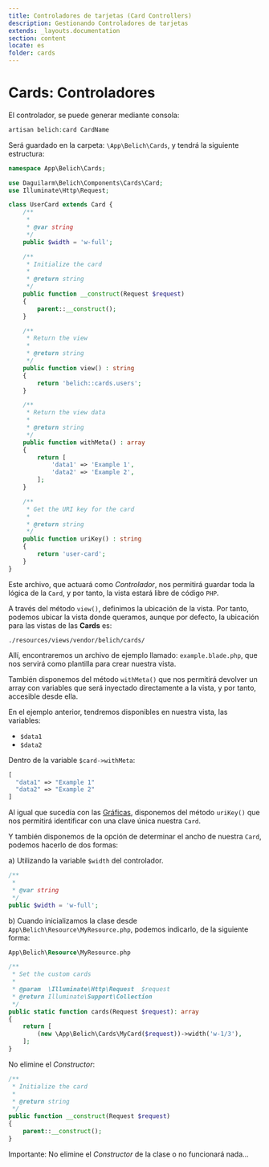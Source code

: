 ```yaml
---
title: Controladores de tarjetas (Card Controllers)
description: Gestionando Controladores de tarjetas
extends: _layouts.documentation
section: content
locate: es
folder: cards
---
```


# Cards: Controladores

El controlador, se puede generar mediante consola: 

```php
artisan belich:card CardName
```

Será guardado en la carpeta: `\App\Belich\Cards`, y tendrá la siguiente estructura:

```php
namespace App\Belich\Cards;

use Daguilarm\Belich\Components\Cards\Card;
use Illuminate\Http\Request;

class UserCard extends Card {
    /**
     *
     * @var string
     */
    public $width = 'w-full';

    /**
     * Initialize the card
     *
     * @return string
     */
    public function __construct(Request $request)
    {
        parent::__construct();
    }

    /**
     * Return the view
     *
     * @return string
     */
    public function view() : string
    {
        return 'belich::cards.users';
    }

    /**
     * Return the view data
     *
     * @return string
     */
    public function withMeta() : array
    {
        return [
            'data1' => 'Example 1',
            'data2' => 'Example 2',
        ];
    }

    /**
     * Get the URI key for the card
     *
     * @return string
     */
    public function uriKey() : string
    {
        return 'user-card';
    }
}
```

Este archivo, que actuará como *Controlador*, nos permitirá guardar toda la lógica de la `Card`, y por tanto, la vista estará libre de código `PHP`.

A través del método `view()`, definimos la ubicación de la vista. Por tanto, podemos ubicar la vista donde queramos, aunque por defecto, la ubicación para las vistas de las **Cards** es:

~~~
./resources/views/vendor/belich/cards/
~~~

Allí, encontraremos un archivo de ejemplo llamado: `example.blade.php`, que nos servirá como plantilla para crear nuestra vista.

También disponemos del método `withMeta()` que nos permitirá devolver un array con variables que será inyectado directamente a la vista, y por tanto, accesible desde ella.

En el ejemplo anterior, tendremos disponibles en nuestra vista, las variables: 

- `$data1`
- `$data2`

Dentro de la variable `$card->withMeta`:

```php 
[
  "data1" => "Example 1"
  "data2" => "Example 2"
]
```

Al igual que sucedía con las [Gráficas](/es/metrics/metrics.md), disponemos del método `uriKey()` que nos permitirá identificar con una clave única nuestra `Card`.

Y también disponemos de la opción de determinar el ancho de nuestra `Card`, podemos hacerlo de dos formas:

a) Utilizando la variable `$width` del controlador.

```php 
/**
 *
 * @var string
 */
public $width = 'w-full';
```

b) Cuando inicializamos la clase desde `App\Belich\Resource\MyResource.php`, podemos indicarlo, de la siguiente forma:

```php 
App\Belich\Resource\MyResource.php

/**
 * Set the custom cards
 *
 * @param  \Illuminate\Http\Request  $request
 * @return Illuminate\Support\Collection
 */
public static function cards(Request $request): array
{
    return [
        (new \App\Belich\Cards\MyCard($request))->width('w-1/3'),
    ];
}
```

No elimine el *Constructor*:

```php 
/**
 * Initialize the card
 *
 * @return string
 */
public function __construct(Request $request)
{
    parent::__construct();
}
```

<div class="blockquote-alert">
    Importante: No elimine el <i>Constructor</i> de la clase o no funcionará nada...
</div>
